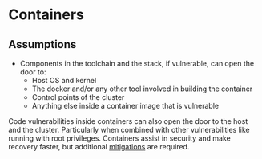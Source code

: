 # Containers

## Assumptions

* Components in the toolchain and the stack, if vulnerable, can open the door to:
  * Host OS and kernel
  * The docker and/or any other tool involved in building the container
  * Control points of the cluster
  * Anything else inside a container image that is vulnerable

Code vulnerabilities inside containers can also open the door to the host and the cluster. Particularly when combined with other vulnerabilities like running with root privileges. Containers assist in security and make recovery faster, but additional [mitigations](../../../mitigations/application/lockdown/Containers.md) are required.


